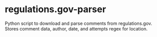 # regulations.gov-parser
Python script to download and parse comments from regulations.gov. Stores comment data, author, date, and attempts regex for location. 
